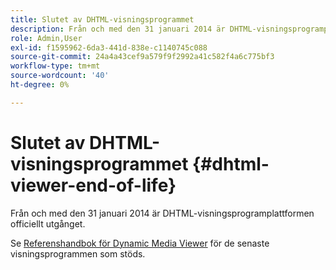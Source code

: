 ```yaml
---
title: Slutet av DHTML-visningsprogrammet
description: Från och med den 31 januari 2014 är DHTML-visningsprogramplattformen officiellt utgånget.
role: Admin,User
exl-id: f1595962-6da3-441d-838e-c1140745c088
source-git-commit: 24a4a43cef9a579f9f2992a41c582f4a6c775bf3
workflow-type: tm+mt
source-wordcount: '40'
ht-degree: 0%

---
```


# Slutet av DHTML-visningsprogrammet {#dhtml-viewer-end-of-life}

Från och med den 31 januari 2014 är DHTML-visningsprogramplattformen officiellt utgånget.

Se [Referenshandbok för Dynamic Media Viewer](https://experienceleague.adobe.com/docs/dynamic-media-developer-resources.html) för de senaste visningsprogrammen som stöds.
